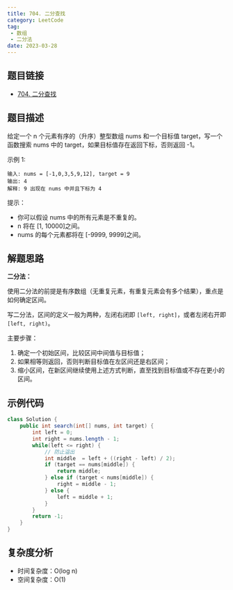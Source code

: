 ```yaml
---
title: 704. 二分查找
category: LeetCode
tag:
 - 数组
 - 二分法
date: 2023-03-28
---
```


## 题目链接

- [704. 二分查找](https://leetcode.cn/problems/binary-search/)

## 题目描述 <Badge text="简单" type="tip"/>

给定一个 n 个元素有序的（升序）整型数组 nums 和一个目标值 target，写一个函数搜索 nums 中的 target，如果目标值存在返回下标，否则返回 -1。

示例 1:

```
输入: nums = [-1,0,3,5,9,12], target = 9
输出: 4
解释: 9 出现在 nums 中并且下标为 4
```

提示：

- 你可以假设 nums 中的所有元素是不重复的。
- n 将在 [1, 10000]之间。
- nums 的每个元素都将在 [-9999, 9999]之间。

## 解题思路

**二分法：**

使用二分法的前提是有序数组（无重复元素，有重复元素会有多个结果），重点是如何确定区间。

写二分法，区间的定义一般为两种，左闭右闭即 `[left, right]`，或者左闭右开即 `[left, right)`。

主要步骤：

1. 确定一个初始区间，比较区间中间值与目标值；
2. 如果相等则返回，否则判断目标值在左区间还是右区间；
3. 缩小区间，在新区间继续使用上述方式判断，直至找到目标值或不存在更小的区间。

## 示例代码

```java
class Solution {
    public int search(int[] nums, int target) {
        int left = 0;
        int right = nums.length - 1;
        while(left <= right) {
            // 防止溢出
            int middle  = left + ((right - left) / 2);
            if (target == nums[middle]) {
                return middle;
            } else if (target < nums[middle]) {
                right = middle - 1;
            } else {
                left = middle + 1;
            }
        }
        return -1;
    }
}
```

## 复杂度分析

- 时间复杂度：O(log n)
- 空间复杂度：O(1)

